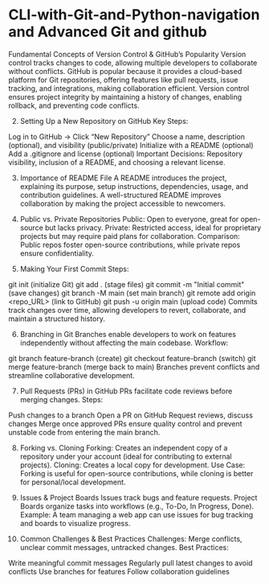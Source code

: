 # CLI-with-Git-and-Python-navigation and Advanced Git and github
 Fundamental Concepts of Version Control & GitHub’s Popularity
Version control tracks changes to code, allowing multiple developers to collaborate without conflicts. GitHub is popular because it provides a cloud-based platform for Git repositories, offering features like pull requests, issue tracking, and integrations, making collaboration efficient. Version control ensures project integrity by maintaining a history of changes, enabling rollback, and preventing code conflicts.

2. Setting Up a New Repository on GitHub
Key Steps:

Log in to GitHub → Click “New Repository”
Choose a name, description (optional), and visibility (public/private)
Initialize with a README (optional)
Add a .gitignore and license (optional)
Important Decisions: Repository visibility, inclusion of a README, and choosing a relevant license.

3. Importance of README File
A README introduces the project, explaining its purpose, setup instructions, dependencies, usage, and contribution guidelines. A well-structured README improves collaboration by making the project accessible to newcomers.

4. Public vs. Private Repositories
Public: Open to everyone, great for open-source but lacks privacy.
Private: Restricted access, ideal for proprietary projects but may require paid plans for collaboration.
Comparison: Public repos foster open-source contributions, while private repos ensure confidentiality.

6. Making Your First Commit
Steps:

git init (initialize Git)
git add . (stage files)
git commit -m "Initial commit" (save changes)
git branch -M main (set main branch)
git remote add origin <repo_URL> (link to GitHub)
git push -u origin main (upload code)
Commits track changes over time, allowing developers to revert, collaborate, and maintain a structured history.

6. Branching in Git
Branches enable developers to work on features independently without affecting the main codebase.
Workflow:

git branch feature-branch (create)
git checkout feature-branch (switch)
git merge feature-branch (merge back to main)
Branches prevent conflicts and streamline collaborative development.

7. Pull Requests (PRs) in GitHub
PRs facilitate code reviews before merging changes.
Steps:

Push changes to a branch
Open a PR on GitHub
Request reviews, discuss changes
Merge once approved
PRs ensure quality control and prevent unstable code from entering the main branch.

8. Forking vs. Cloning
Forking: Creates an independent copy of a repository under your account (ideal for contributing to external projects).
Cloning: Creates a local copy for development.
Use Case: Forking is useful for open-source contributions, while cloning is better for personal/local development.

10. Issues & Project Boards
Issues track bugs and feature requests. Project Boards organize tasks into workflows (e.g., To-Do, In Progress, Done).
Example: A team managing a web app can use issues for bug tracking and boards to visualize progress.

11. Common Challenges & Best Practices
Challenges: Merge conflicts, unclear commit messages, untracked changes.
Best Practices:

Write meaningful commit messages
Regularly pull latest changes to avoid conflicts
Use branches for features
Follow collaboration guidelines
